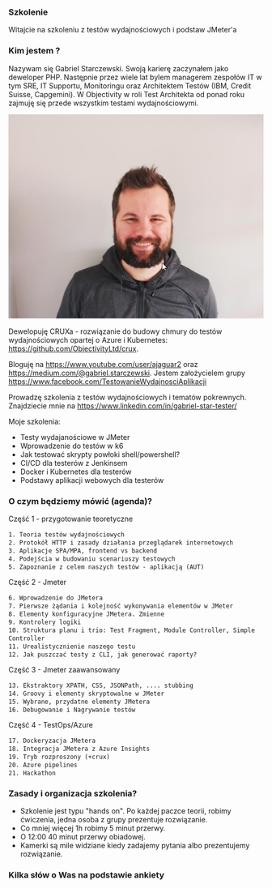 ### Szkolenie

Witajcie na szkoleniu z testów wydajnościowych i podstaw JMeter'a

### Kim jestem ?

Nazywam się Gabriel Starczewski. Swoją karierę zaczynałem jako deweloper PHP. Następnie przez wiele lat bylem managerem zespołów IT w tym SRE, IT Supportu, Monitoringu oraz Architektem Testów (IBM, Credit Suisse, Capgemini).
W Objectivity w roli Test Architekta od ponad roku zajmuję się przede wszystkim testami wydajnościowymi.

![gabriel](img/me.png)

Dewelopuję CRUXa - rozwiązanie do budowy chmury do testów wydajnościowych opartej o Azure i Kubernetes:
https://github.com/ObjectivityLtd/crux. 

Bloguję na
https://www.youtube.com/user/ajaguar2 oraz https://medium.com/@gabriel.starczewski. Jestem założycielem grupy https://www.facebook.com/TestowanieWydajnosciAplikacji

Prowadzę szkolenia z testów wydajnościowych i tematów pokrewnych. Znajdziecie mnie na https://www.linkedin.com/in/gabriel-star-tester/

Moje szkolenia:

- Testy wydajanościowe w JMeter
- Wprowadzenie do testów w k6
- Jak testować skrypty powłoki shell/powershell? 
- CI/CD dla testerów z Jenkinsem
- Docker i Kubernetes dla testerów
- Podstawy aplikacji webowych dla testerów

### O czym będziemy mówić (agenda)?

Część 1 - przygotowanie teoretyczne

    1. Teoria testów wydajnościowych
    2. Protokół HTTP i zasady działania przeglądarek internetowych
    3. Aplikacje SPA/MPA, frontend vs backend
    4. Podejścia w budowaniu scenariuszy testowych
    5. Zapoznanie z celem naszych testów - aplikacją (AUT)

Część 2 - Jmeter

    6. Wprowadzenie do JMetera
    7. Pierwsze żądania i kolejność wykonywania elementów w JMeter
    8. Elementy konfiguracyjne JMetera. Zmienne
    9. Kontrolery logiki
    10. Struktura planu i trio: Test Fragment, Module Controller, Simple Controller
    11. Urealistycznienie naszego testu 
    12. Jak puszczać testy z CLI, jak generować raporty?

Część 3 - Jmeter zaawansowany


    13. Ekstraktory XPATH, CSS, JSONPath, .... stubbing
    14. Groovy i elementy skryptowalne w JMeter
    15. Wybrane, przydatne elementy JMetera
    16. Debugowanie i Nagrywanie testów

Część 4 - TestOps/Azure

    17. Dockeryzacja JMetera
    18. Integracja JMetera z Azure Insights
    19. Tryb rozproszony (+crux)
    20. Azure pipelines
    21. Hackathon 

### Zasady i organizacja szkolenia?

- Szkolenie jest typu "hands on". Po każdej paczce teorii, robimy ćwiczenia, jedna osoba z grupy prezentuje rozwiązanie.
- Co mniej więcej 1h robimy 5 minut przerwy.
- O 12:00 40 minut przerwy obiadowej.
- Kamerki są mile widziane kiedy zadajemy pytania albo prezentujemy rozwiązanie.

### Kilka słów o Was na podstawie ankiety


